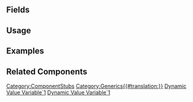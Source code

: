 <languages></languages> <translate>

## Fields

## Usage

## Examples

## Related Components

</translate>

[Category:ComponentStubs](Category:ComponentStubs "wikilink")
[Category:Generics{{#translation:}}](Category:Generics{{#translation:}} "wikilink")
[Dynamic Value
Variable\`1](Category:Components{{#translation:}} "wikilink") [Dynamic
Value
Variable\`1](Category:Components:Data:Dynamic{{#translation:}} "wikilink")